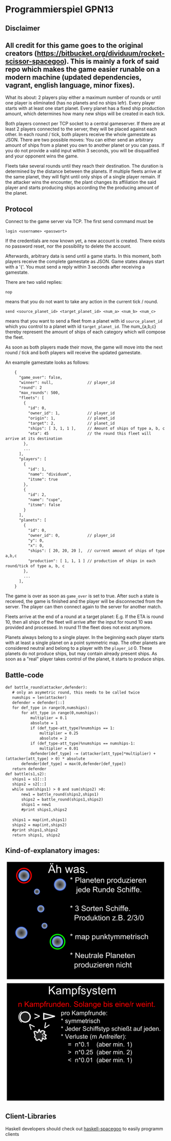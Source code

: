 Programmierspiel GPN13
======================
Disclaimer
---------
All credit for this game goes to the original creators (https://bitbucket.org/dividuum/rocket-scissor-spacegoo). 
This is mainly a fork of said repo which makes the game 
easier runable on a modern machine (updated dependencies, vagrant, english language, minor fixes).
---------

What its about: 2 players play either a maximum number of rounds or until
one player is eliminated (has no planets and no ships lefr). Every player
starts with at least one start planet. Every planet has a fixed ship production
amount, which determines how many new ships will be created in each tick.

Both players connect per TCP socket to a central gameserver. If there are at
least 2 players connected to the server, they will be placed against each other.
In each round / tick, both players receive the whole gamestate as JSON.
There are two possible moves: You can either send an arbitrary amount of ships
from a planet you own to another planet or you can pass. If you do not provide
a valid input within 3 seconds, you will be disqualified and your opponent
wins the game.

Fleets take several rounds until they reach their destination. The duration
is determined by the distance between the planets. If multiple fleets arrive
at the same planet, they will fight until only ships of a single player remain.
If the attacker wins the encounter, the plant changes its affiliation the said player
and starts producing ships according the the producing amount of the planet.

Protocol
---------

Connect to the game server via TCP. The first send command must be

    login <username> <passwort>

If the credentials are now known yet, a new account is created. There exists no
password reset, nor the possibility to delete the account.

Afterwards, arbitrary data is send until a game starts. In this moment, both players
receive the complete gamestate as JSON. Game states always start with a '{'.
You must send a reply within 3 seconds after receiving a gamestate.

There are two valid replies:

    nop

means that you do not want to take any action in the current tick / round.

    send <source_planet_id> <target_planet_id> <num_a> <num_b> <num_c>

means that you want to send a fleet from a planet with id `source_planet_id` which
you control to a planet with id `target_planet_id`. The num_{a,b,c} thereby represent
the amount of ships of each category which will compose the fleet.

As soon as both players made their move, the game will move into the next round / tick
and both players will receive the updated gamestate.

An example gamestate looks as follows:

```
    {
      "game_over": false,
      "winner": null,               // player_id
      "round": 2
      "max_rounds": 500,
      "fleets": [
        {
          "id": 0,
          "owner_id": 1,            // player_id
          "origin": 1,              // planet_id
          "target": 2,              // planet_id
          "ships": [ 3, 1, 1 ],     // Amount of ships of type a, b, c
          "eta": 45                 // the round this fleet will arrive at its destination
        },
        ...
      ],
      "players": [
        {
          "id": 1,
          "name": "dividuum",
          "itsme": true
        },
        {
          "id": 2,
          "name": "cupe",
          "itsme": false
        }
      ],
      "planets": [
        {
          "id": 0,
          "owner_id": 0,            // player_id
          "y": 0,
          "x": 0,
          "ships": [ 20, 20, 20 ],  // current amount of ships of type a,b,c
          "production": [ 1, 1, 1 ] // production of ships in each round/tick of type a, b, c
        },
        ...
      ],
    }
```

The game is over as soon as `game_over` is set to true. After such a state is
received, the game is finished and the player will be disconnected from the server.
The player can then connect again to the server for another match.

Fleets arrive at the end of a round at a target planet: E.g. If the ETA is round 10,
then all ships of the fleet will arrive after the input for round 10 was provided and
processed. In round 11 the fleet does not exist anymore.

Planets always belong to a single player. In the beginning each player starts with at
least a single planet on a point symmetric map. The other planets are considered neutral
and belong to a player with the `player_id` 0. These planets do not produce ships, but may
contain already present ships. As soon as a "real" player takes control of the planet, it
starts to produce ships.


Battle-code
---------------
```
def battle_round(attacker,defender):
   # only an asymetric round, this needs to be called twice
   numships = len(attacker)
   defender = defender[::]
   for def_type in range(0,numships):
       for att_type in range(0,numships):
           multiplier = 0.1
           absolute = 1
           if (def_type-att_type)%numships == 1:
               multiplier = 0.25
               absolute = 2
           if (def_type-att_type)%numships == numships-1:
               multiplier = 0.01
           defender[def_type] -= (attacker[att_type]*multiplier) + (attacker[att_type] > 0) * absolute
       defender[def_type] = max(0,defender[def_type])
   return defender
def battle(s1,s2):
   ships1 = s1[::]
   ships2 = s2[::]
   while sum(ships1) > 0 and sum(ships2) >0:
       new1 = battle_round(ships2,ships1)
       ships2 = battle_round(ships1,ships2)
       ships1 = new1
       #print ships1,ships2
       
   ships1 = map(int,ships1)
   ships2 = map(int,ships2)
   #print ships1,ships2
   return ships1, ships2
   ```
   

Kind-of-explanatory images:
----------------
![principle](Spacegoo_01_prinzip.png)
![battle system](Spacegoo_02_kampfsystem.png)

Client-Libraries
----------------

Haskell developers should check out
[haskell-spacegoo](https://bitbucket.org/nomeata/haskell-spacegoo)
to easily programm clients

